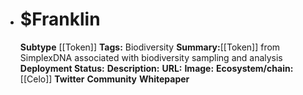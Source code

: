- # $Franklin
  **Subtype** [[Token]]
  **Tags:** Biodiversity
  **Summary:**[[Token]] from SimplexDNA associated with biodiversity sampling and analysis
  **Deployment Status:**
  **Description:**
  **URL:**
  **Image:**
  **Ecosystem/chain:**[[Celo]]
  **Twitter**
  **Community**
  **Whitepaper**